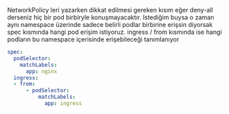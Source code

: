 NetworkPolicy leri yazarken dikkat edilmesi gereken kısım eğer deny-all derseniz hiç bir pod birbiryle konuşmayacaktır. Istediğim buysa o zaman aynı namespace üzerinde sadece belirli podlar birbirine erişsin diyorsak spec kısmında hangi pod erişim istiyoruz. ingress / from kısmında ise hangi podların bu namespace içerisinde erişebileceği tanımlanıyor

```yaml
spec:
  podSelector:
    matchLabels:
      app: nginx
  ingress:
  - from:
      - podSelector:
          matchLabels:
            app: ingress
```